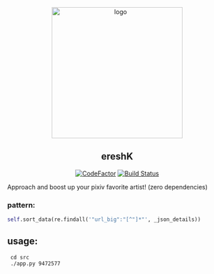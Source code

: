 <div align="center">
   <img width="300" src="https://i.imgur.com/7wdXS8j.png" alt="logo"></br><h2>ereshK</h2>

 [![CodeFactor](https://www.codefactor.io/repository/github/sinkaroid/ereshK/badge)](https://www.codefactor.io/repository/github/sinkaroid/ereshK) [![Build Status](https://travis-ci.com/sinkaroid/ereshK.svg?token=hxuZSUNrWXWyU2G9Fb8V&branch=master)](https://travis-ci.com/sinkaroid/ereshK)  
</div>

Approach and boost up your pixiv favorite artist! (zero dependencies)  

### pattern:
```py
self.sort_data(re.findall('"url_big":"[^"]*"', _json_details))
```

usage:
---- 
     cd src 
     ./app.py 9472577
